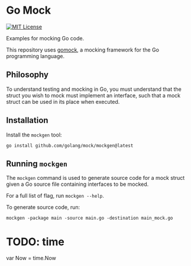 # Go Mock

[![MIT License](https://img.shields.io/badge/License-MIT-blue.svg)](https://github.com/nickolashkraus/go-mock/blob/master/LICENSE)

Examples for mocking Go code.

This repository uses [gomock](https://github.com/golang/mock), a mocking framework for the Go programming language.

## Philosophy

To understand testing and mocking in Go, you must understand that the struct you wish to mock must implement an interface, such that a mock struct can be used in its place when executed.

## Installation

Install the `mockgen` tool:

```
go install github.com/golang/mock/mockgen@latest
```

## Running `mockgen`

The `mockgen` command is used to generate source code for a mock struct given a Go source file containing interfaces to be mocked.

For a full list of flag, run `mockgen --help`.

To generate source code, run:

```
mockgen -package main -source main.go -destination main_mock.go
```

# TODO: time
var Now = time.Now

